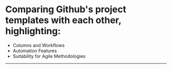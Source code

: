 # Comparing Github's project templates with each other, highlighting:
- Columns and Workflows
- Automation Features
- Suitability for Agile Methodologies
------
